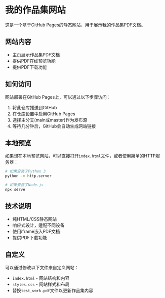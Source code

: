 # 我的作品集网站

这是一个基于GitHub Pages的静态网站，用于展示我的作品集PDF文档。

## 网站内容

- 主页展示作品集PDF文档
- 提供PDF在线预览功能
- 提供PDF下载功能

## 如何访问

网站部署在GitHub Pages上，可以通过以下步骤访问：

1. 将此仓库推送到GitHub
2. 在仓库设置中启用GitHub Pages
3. 选择主分支(main或master)作为发布源
4. 等待几分钟后，GitHub会自动生成网站链接

## 本地预览

如果想在本地预览网站，可以直接打开`index.html`文件，或者使用简单的HTTP服务器：

```bash
# 如果安装了Python 3
python -m http.server

# 如果安装了Node.js
npx serve
```

## 技术说明

- 纯HTML/CSS静态网站
- 响应式设计，适配不同设备
- 使用iframe嵌入PDF文档
- 提供PDF下载功能

## 自定义

可以通过修改以下文件来自定义网站：

- `index.html` - 网站结构和内容
- `styles.css` - 网站样式和布局
- 替换`test_work.pdf`文件以更新作品集内容